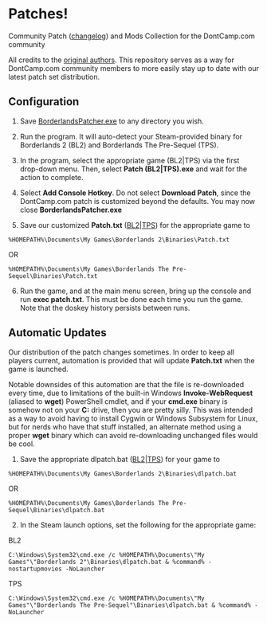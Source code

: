 # Patches!
Community Patch ([changelog](https://github.com/BLCM/BLCMods/blob/master/Borderlands%202%20mods/Shadowevil/Full%20UCP%20Changelog.txt)) and Mods Collection for the DontCamp.com community

All credits to the [original authors](https://github.com/BLCM/BLCMods).  This repository serves as a way for DontCamp.com community members to more easily stay up to date with our latest patch set distribution.

## Configuration

1. Save [BorderlandsPatcher.exe](https://github.com/bugworm/BorderlandsPatcher/releases/) to any directory you wish.

2. Run the program. It will auto-detect your Steam-provided binary for Borderlands 2 (BL2) and Borderlands The Pre-Sequel (TPS).

3. In the program, select the appropriate game (BL2|TPS) via the first drop-down menu. Then, select **Patch (BL2|TPS).exe** and wait for the action to complete.

4. Select **Add Console Hotkey**. Do not select **Download Patch**, since the DontCamp.com patch is customized beyond the defaults. You may now close **BorderlandsPatcher.exe**

5. Save our customized **Patch.txt** ([BL2](https://raw.githubusercontent.com/DontCamp/borderlands/master/bl2/Patch.txt)|[TPS](https://raw.githubusercontent.com/DontCamp/borderlands/master/tps/Patch.txt)) for the appropriate game to 

```%HOMEPATH%\Documents\My Games\Borderlands 2\Binaries\Patch.txt```

OR 

```%HOMEPATH%\Documents\My Games\Borderlands The Pre-Sequel\Binaries\Patch.txt```

6. Run the game, and at the main menu screen, bring up the console and run **exec patch.txt**. This must be done each time you run the game. Note that the doskey history persists between runs. 

## Automatic Updates

Our distribution of the patch changes sometimes.  In order to keep all players current, automation is provided that will update **Patch.txt** when the game is launched.  

Notable downsides of this automation are that the file is re-downloaded every time, due to limitations of the built-in Windows **Invoke-WebRequest** (aliased to **wget**) PowerShell cmdlet, and if your **cmd.exe** binary is somehow not on your **C:** drive, then you are pretty silly.  This was intended as a way to avoid having to install Cygwin or Windows Subsystem for Linux, but for nerds who have that stuff installed, an alternate method using a proper **wget** binary which can avoid re-downloading unchanged files would be cool.

1.  Save the appropriate dlpatch.bat ([BL2](https://raw.githubusercontent.com/DontCamp/borderlands/master/bl2/dlpatch.bat)|[TPS](https://raw.githubusercontent.com/DontCamp/borderlands/master/tps/dlpatch.bat)) for your game to 

```%HOMEPATH%\Documents\My Games\Borderlands 2\Binaries\dlpatch.bat```

OR

```%HOMEPATH%\Documents\My Games\Borderlands The Pre-Sequel\Binaries\dlpatch.bat```

2.  In the Steam launch options, set the following for the appropriate game:

BL2

```C:\Windows\System32\cmd.exe /c %HOMEPATH%\Documents\"My Games"\"Borderlands 2"\Binaries\dlpatch.bat & %command% -nostartupmovies -NoLauncher```

TPS

```C:\Windows\System32\cmd.exe /c %HOMEPATH%\Documents\"My Games"\"Borderlands The Pre-Sequel"\Binaries\dlpatch.bat & %command% -NoLauncher```
